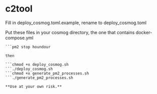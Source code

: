 # c2tool

Fill in deploy_cosmog.toml.example, rename to deploy_cosmog.toml

Put these files in your cosmog directory, the one that contains docker-compose.yml

```pm2 stop send_configs
```pm2 stop houndour

then

```chmod +x deploy_cosmog.sh
```./deploy_cosmog.sh
```chmod +x generate_pm2_processes.sh
```./generate_pm2_processes.sh

**Use at your own risk.**
